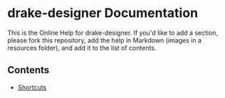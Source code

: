 # drake-designer Documentation

This is the Online Help for drake-designer. If you'd like to add a section, please fork this repository, add the help in Markdown (images in a resources folder), and add it to the list of contents.

## Contents
 * [Shortcuts](./SHORTCUTS.md)